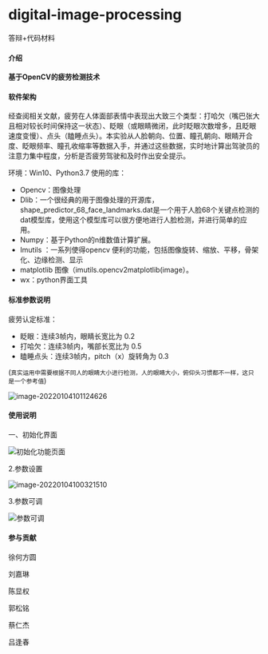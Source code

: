 # digital-image-processing
答辩+代码材料
#### 介绍

**基于OpenCV的疲劳检测技术**

#### 软件架构

经查阅相关文献，疲劳在人体面部表情中表现出大致三个类型：打哈欠（嘴巴张大且相对较长时间保持这一状态）、眨眼（或眼睛微闭，此时眨眼次数增多，且眨眼速度变慢）、点头（瞌睡点头）。本实验从人脸朝向、位置、瞳孔朝向、眼睛开合度、眨眼频率、瞳孔收缩率等数据入手，并通过这些数据，实时地计算出驾驶员的注意力集中程度，分析是否疲劳驾驶和及时作出安全提示。

环境：Win10、Python3.7
使用的库：

- Opencv：图像处理
- Dlib：一个很经典的用于图像处理的开源库，shape_predictor_68_face_landmarks.dat是一个用于人脸68个关键点检测的dat模型库，使用这个模型库可以很方便地进行人脸检测，并进行简单的应用。
- Numpy：基于Python的n维数值计算扩展。
- Imutils ：一系列使得opencv 便利的功能，包括图像旋转、缩放、平移，骨架化、边缘检测、显示
- matplotlib 图像（imutils.opencv2matplotlib(image）。
- wx：python界面工具


#### 标准参数说明

疲劳认定标准：

- 眨眼：连续3帧内，眼睛长宽比为 0.2
- 打哈欠：连续3帧内，嘴部长宽比为 0.5
- 瞌睡点头：连续3帧内，pitch（x）旋转角为 0.3

(`真实运用中需要根据不同人的眼睛大小进行检测，人的眼睛大小，俯仰头习惯都不一样，这只是一个参考值`)

![image-20220104101124626](C:\Users\mmail\AppData\Roaming\Typora\typora-user-images\image-20220104101124626.png)


#### 使用说明

一、初始化界面

![初始化功能页面](https://images.gitee.com/uploads/images/2019/1225/233300_cbfbf3c5_5490475.png "屏幕截图.png")



2.参数设置



![image-20220104100321510](C:\Users\mmail\AppData\Roaming\Typora\typora-user-images\image-20220104100321510.png)

3.参数可调

![参数可调](https://images.gitee.com/uploads/images/2019/1225/233541_9343408f_5490475.png "屏幕截图.png")



#### 参与贡献

徐何方圆

刘嘉琳

陈显权

郭松铭

蔡仁杰

吕逢春
